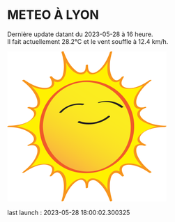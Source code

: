 # METEO À LYON

Dernière update datant du 2023-05-28 à 16 heure.  
Il fait actuellement 28.2°C et le vent souffle à 12.4 km/h.      

![](./.github/sun.png)

last launch : 2023-05-28 18:00:02.300325

